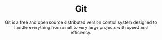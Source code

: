 ---
title: Git
subtitle: Git is a free and open source distributed version control system designed to handle everything from small to very large projects with speed and efficiency.
logo: git.png
website: https://git-scm.com/
---